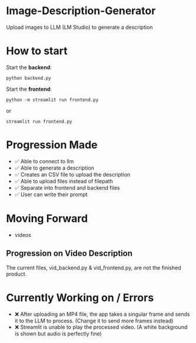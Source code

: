 # Image-Description-Generator
Upload images to LLM (LM Studio) to generate a description

# How to start
Start the **backend**: 
```
python backend.py
```
Start the **frontend**: 
```
python -m streamlit run frontend.py
```
or
```
streamlit run frontend.py
```

# Progression Made
- ✅ Able to connect to llm
- ✅ Able to generate a description
- ✅ Creates an CSV file to upload the description
- ✅ Able to upload files instead of filepath
- ✅ Separate into frontend and backend files
- ✅ User can write their prompt

# Moving Forward
- videos

## Progression on Video Description
The current files, vid_backend.py & vid_frontend.py, are not the finished product.
# Currently Working on / Errors
- ❌ After uploading an MP4 file, the app takes a singular frame and sends it to the LLM to process. (Change it to send more frames instead)
- ❌ Streamlit is unable to play the processed video. (A white background is shown but audio is perfectly fine)
